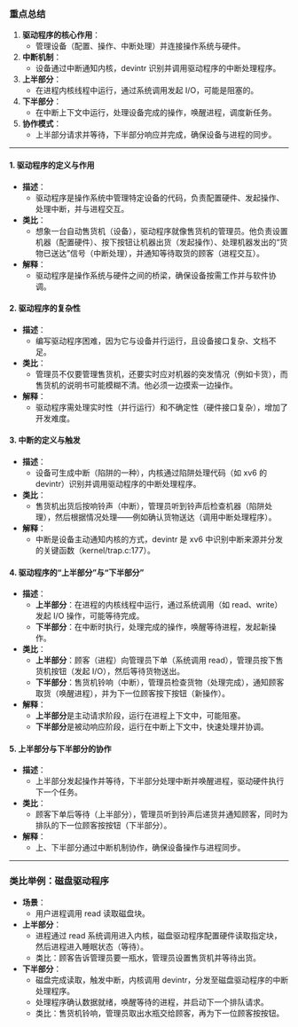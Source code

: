 ### 重点总结

1. **驱动程序的核心作用**：
    - 管理设备（配置、操作、中断处理）并连接操作系统与硬件。
2. **中断机制**：
    - 设备通过中断通知内核，devintr 识别并调用驱动程序的中断处理程序。
3. **上半部分**：
    - 在进程内核线程中运行，通过系统调用发起 I/O，可能是阻塞的。
4. **下半部分**：
    - 在中断上下文中运行，处理设备完成的操作，唤醒进程，调度新任务。
5. **协作模式**：
    - 上半部分请求并等待，下半部分响应并完成，确保设备与进程的同步。
---
#### 1. **驱动程序的定义与作用**

- **描述**：
    - 驱动程序是操作系统中管理特定设备的代码，负责配置硬件、发起操作、处理中断，并与进程交互。
- **类比**：
    - 想象一台自动售货机（设备），驱动程序就像售货机的管理员。他负责设置机器（配置硬件）、按下按钮让机器出货（发起操作）、处理机器发出的“货物已送达”信号（中断处理），并通知等待取货的顾客（进程交互）。
- **解释**：
    - 驱动程序是操作系统与硬件之间的桥梁，确保设备按需工作并与软件协调。

#### 2. **驱动程序的复杂性**

- **描述**：
    - 编写驱动程序困难，因为它与设备并行运行，且设备接口复杂、文档不足。
- **类比**：
    - 管理员不仅要管理售货机，还要实时应对机器的突发情况（例如卡货），而售货机的说明书可能模糊不清。他必须一边摸索一边操作。
- **解释**：
    - 驱动程序需处理实时性（并行运行）和不确定性（硬件接口复杂），增加了开发难度。

#### 3. **中断的定义与触发**

- **描述**：
    - 设备可生成中断（陷阱的一种），内核通过陷阱处理代码（如 xv6 的 devintr）识别并调用驱动程序的中断处理程序。
- **类比**：
    - 售货机出货后按响铃声（中断），管理员听到铃声后检查机器（陷阱处理），然后根据情况处理——例如确认货物送达（调用中断处理程序）。
- **解释**：
    - 中断是设备主动通知内核的方式，devintr 是 xv6 中识别中断来源并分发的关键函数（kernel/trap.c:177）。

#### 4. **驱动程序的“上半部分”与“下半部分”**

- **描述**：
    - **上半部分**：在进程的内核线程中运行，通过系统调用（如 read、write）发起 I/O 操作，可能等待完成。
    - **下半部分**：在中断时执行，处理完成的操作，唤醒等待进程，发起新操作。
- **类比**：
    - **上半部分**：顾客（进程）向管理员下单（系统调用 read），管理员按下售货机按钮（发起 I/O），然后等待货物送出。
    - **下半部分**：售货机铃响（中断），管理员检查货物（处理完成），通知顾客取货（唤醒进程），并为下一位顾客按下按钮（新操作）。
- **解释**：
    - **上半部分**是主动请求阶段，运行在进程上下文中，可能阻塞。
    - **下半部分**是被动响应阶段，运行在中断上下文中，快速处理并协调。

#### 5. **上半部分与下半部分的协作**

- **描述**：
    - 上半部分发起操作并等待，下半部分处理中断并唤醒进程，驱动硬件执行下一个任务。
- **类比**：
    - 顾客下单后等待（上半部分），管理员听到铃声后递货并通知顾客，同时为排队的下一位顾客按按钮（下半部分）。
- **解释**：
    - 上、下半部分通过中断机制协作，确保设备操作与进程同步。

---

### 类比举例：磁盘驱动程序

- **场景**：
    - 用户进程调用 read 读取磁盘块。
- **上半部分**：
    - 进程通过 read 系统调用进入内核，磁盘驱动程序配置硬件读取指定块，然后进程进入睡眠状态（等待）。
    - 类比：顾客告诉管理员要一瓶水，管理员设置售货机并等待出货。
- **下半部分**：
    - 磁盘完成读取，触发中断，内核调用 devintr，分发至磁盘驱动程序的中断处理程序。
    - 处理程序确认数据就绪，唤醒等待的进程，并启动下一个排队请求。
    - 类比：售货机铃响，管理员取出水瓶交给顾客，再为下一位顾客按按钮。